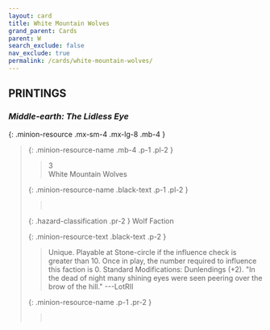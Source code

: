```yaml
---
layout: card
title: White Mountain Wolves
grand_parent: Cards
parent: W
search_exclude: false
nav_exclude: true
permalink: /cards/white-mountain-wolves/
---
```


## PRINTINGS


### _Middle-earth: The Lidless Eye_

{: .minion-resource .mx-sm-4 .mx-lg-8 .mb-4 }
> {: .minion-resource-name .mb-4 .p-1 .pl-2 }
> > <div class="hazard-mp">3</div>
> > <div class="card-name">White Mountain Wolves</div>
>
> {: .minion-resource-name .black-text .p-1 .pl-2 }
> > &nbsp;
>
> {: .hazard-classification .pr-2 }
> Wolf Faction
>
> {: .minion-resource-text .black-text .p-2 }
> > Unique. Playable at Stone-circle if the influence check is greater than 10. Once in play, the number required to influence this faction is 0. Standard Modifications: Dunlendings (+2).  "In the dead of night many shining eyes were seen peering over the brow of the hill." ---LotRII  
> 
> {: .minion-resource-name .p-1 .pr-2 }
> > <div class="card-shield"></div>
> > <div class="card-corruption-white">&nbsp;</div>
